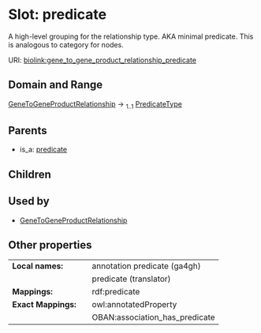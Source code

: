 
# Slot: predicate


A high-level grouping for the relationship type. AKA minimal predicate. This is analogous to category for nodes.

URI: [biolink:gene_to_gene_product_relationship_predicate](https://w3id.org/biolink/gene_to_gene_product_relationship_predicate)


## Domain and Range

[GeneToGeneProductRelationship](GeneToGeneProductRelationship.md) &#8594;  <sub>1..1</sub> [PredicateType](types/PredicateType.md)

## Parents

 *  is_a: [predicate](predicate.md)

## Children


## Used by

 * [GeneToGeneProductRelationship](GeneToGeneProductRelationship.md)

## Other properties

|  |  |  |
| --- | --- | --- |
| **Local names:** | | annotation predicate (ga4gh) |
|  | | predicate (translator) |
| **Mappings:** | | rdf:predicate |
| **Exact Mappings:** | | owl:annotatedProperty |
|  | | OBAN:association_has_predicate |


